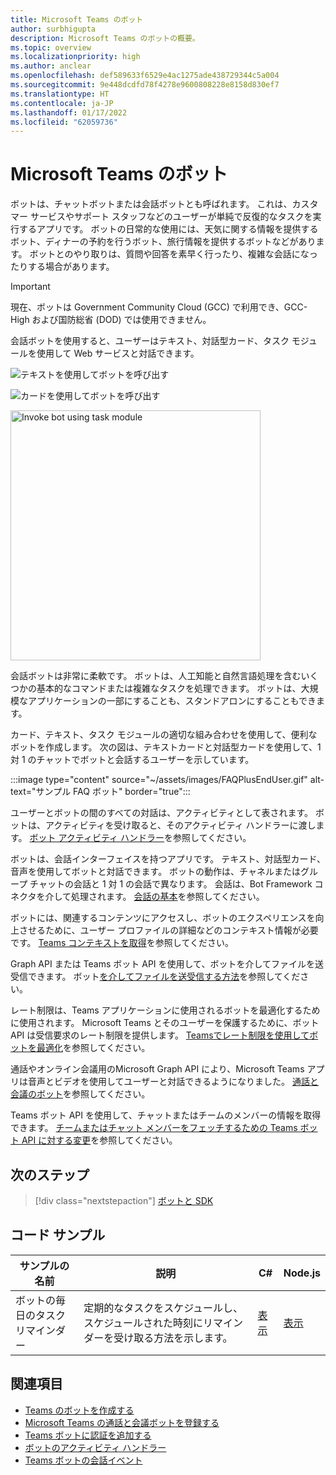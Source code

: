 ```yaml
---
title: Microsoft Teams のボット
author: surbhigupta
description: Microsoft Teams のボットの概要。
ms.topic: overview
ms.localizationpriority: high
ms.author: anclear
ms.openlocfilehash: def589633f6529e4ac1275ade438729344c5a004
ms.sourcegitcommit: 9e448dcdfd78f4278e9600808228e8158d830ef7
ms.translationtype: HT
ms.contentlocale: ja-JP
ms.lasthandoff: 01/17/2022
ms.locfileid: "62059736"
---
```

# <a name="bots-in-microsoft-teams"></a>Microsoft Teams のボット

ボットは、チャットボットまたは会話ボットとも呼ばれます。 これは、カスタマー サービスやサポート スタッフなどのユーザーが単純で反復的なタスクを実行するアプリです。 ボットの日常的な使用には、天気に関する情報を提供するボット、ディナーの予約を行うボット、旅行情報を提供するボットなどがあります。 ボットとのやり取りは、質問や回答を素早く行ったり、複雑な会話になったりする場合があります。

> [!IMPORTANT]
> 現在、ボットは Government Community Cloud (GCC) で利用でき、GCC-High および国防総省 (DOD) では使用できません。

会話ボットを使用すると、ユーザーはテキスト、対話型カード、タスク モジュールを使用して Web サービスと対話できます。

![テキストを使用してボットを呼び出す](~/assets/images/invokebotwithtext.png)

![カードを使用してボットを呼び出す](~/assets/images/invokebotwithcard.png)

<img src="~/assets/images/task-module-example.png" alt="Invoke bot using task module" width="400"/>

会話ボットは非常に柔軟です。 ボットは、人工知能と自然言語処理を含むいくつかの基本的なコマンドまたは複雑なタスクを処理できます。 ボットは、大規模なアプリケーションの一部にすることも、スタンドアロンにすることもできます。

カード、テキスト、タスク モジュールの適切な組み合わせを使用して、便利なボットを作成します。 次の図は、テキストカードと対話型カードを使用して、1 対 1 のチャットでボットと会話するユーザーを示しています。

:::image type="content" source="~/assets/images/FAQPlusEndUser.gif" alt-text="サンプル FAQ ボット" border="true":::

ユーザーとボットの間のすべての対話は、アクティビティとして表されます。 ボットは、アクティビティを受け取ると、そのアクティビティ ハンドラーに渡します。 [ボット アクティビティ ハンドラー](~/bots/bot-basics.md)を参照してください。

ボットは、会話インターフェイスを持つアプリです。 テキスト、対話型カード、音声を使用してボットと対話できます。 ボットの動作は、チャネルまたはグループ チャットの会話と 1 対 1 の会話で異なります。 会話は、Bot Framework コネクタを介して処理されます。 [会話の基本](~/bots/how-to/conversations/conversation-basics.md)を参照してください。

ボットには、関連するコンテンツにアクセスし、ボットのエクスペリエンスを向上させるために、ユーザー プロファイルの詳細などのコンテキスト情報が必要です。 [Teams コンテキストを取得](~/bots/how-to/get-teams-context.md)を参照してください。

Graph API または Teams ボット API を使用して、ボットを介してファイルを送受信できます。 ボット[を介してファイルを送受信する方法](~/bots/how-to/bots-filesv4.md)を参照してください。

レート制限は、Teams アプリケーションに使用されるボットを最適化するために使用されます。 Microsoft Teams とそのユーザーを保護するために、ボット API は受信要求のレート制限を提供します。 [Teamsでレート制限を使用してボットを最適化](~/bots/how-to/rate-limit.md)を参照してください。

通話やオンライン会議用のMicrosoft Graph API により、Microsoft Teams アプリは音声とビデオを使用してユーザーと対話できるようになりました。 [通話と会議のボット](~/bots/calls-and-meetings/calls-meetings-bots-overview.md)を参照してください。

Teams ボット API を使用して、チャットまたはチームのメンバーの情報を取得できます。 [チームまたはチャット メンバーをフェッチするための Teams ボット API に対する変更](~/resources/team-chat-member-api-changes.md)を参照してください。

<!--- TBD: For quick scanning, see if the above information can be itemized as a list.
--->

## <a name="next-step"></a>次のステップ

> [!div class="nextstepaction"]
> [ボットと SDK](~/bots/bot-features.md)

## <a name="code-sample"></a>コード サンプル

|サンプルの名前 | 説明 | C# | Node.js |
|----------------|-----------------|--------------|--------------|
| ボットの毎日のタスクリマインダー| 定期的なタスクをスケジュールし、スケジュールされた時刻にリマインダーを受け取る方法を示します。 | [表示](https://github.com/OfficeDev/Microsoft-Teams-Samples/tree/main/samples/bot-daily-task-reminder/csharp) | [表示](https://github.com/OfficeDev/Microsoft-Teams-Samples/tree/main/samples/bot-daily-task-reminder/nodejs) |

## <a name="see-also"></a>関連項目

* [Teams のボットを作成する](~/bots/how-to/create-a-bot-for-teams.md)
* [Microsoft Teams の通話と会議ボットを登録する](~/bots/calls-and-meetings/registering-calling-bot.md)
* [Teams ボットに認証を追加する](~/bots/how-to/authentication/add-authentication.md)
* [ボットのアクティビティ ハンドラー](~/bots/bot-basics.md)
* [Teams ボットの会話イベント](~/bots/how-to/conversations/subscribe-to-conversation-events.md)
